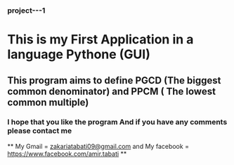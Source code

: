 ### project---1
# This is my First Application  in a language Pythone (GUI)
## This program aims to define PGCD (The biggest common denominator) and PPCM ( The lowest common multiple)
### I hope that you like the program And if you have any comments please contact me 
** My Gmail = zakariatabati09@gmail.com and My facebook = https://www.facebook.com/amir.tabati **
